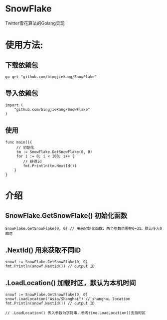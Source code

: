 # SnowFlake
 Twitter雪花算法的Golang实现

# 使用方法:

## 下载依赖包

```golang
go get "github.com/bingjiekang/SnowFlake"
```

## 导入依赖包

```golang
import (
    "github.com/bingjiekang/SnowFlake"
)   
```

## 使用

```golang
func main(){
	 // 初始化
	 tm := SnowFlake.GetSnowFlake(0, 0)
	 for i := 0; i < 100; i++ {
        // 获得id
		fmt.Println(tm.NextId())
	}
}
```

#  介绍

## SnowFlake.GetSnowFlake() 初始化函数

```golang
SnowFlake.GetSnowFlake(0, 0) // 用来初始化函数，两个参数范围在0~31，默认传入0即可
```

## .NextId() 用来获取不同ID

```golang
snowf := SnowFlake.GetSnowFlake(0, 0)
fmt.Println(snowf.NextId()) // output ID
```

## .LoadLocation() 加载时区，默认为本机时间

```golang
snowf := SnowFlake.GetSnowFlake(0, 0)
snowf.LoadLocation("Asia/Shanghai") // shanghai location
fmt.Println(snowf.NextId()) // output ID

// .LoadLocation() 传入参数为字符串，参考time.LoadLocation()支持时区
```
